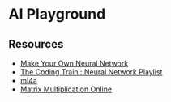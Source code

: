 # AI Playground

## Resources
* [Make Your Own Neural Network](https://github.com/ProWhalen/AndrewNg-ML/blob/master/Make%20Your%20Own%20Neural%20Network.pdf)
* [The Coding Train : Neural Network Playlist](https://youtube.com/playlist?list=PLRqwX-V7Uu6aCibgK1PTWWu9by6XFdCfh)
* [ml4a](https://ml4a.github.io)
* [Matrix Multiplication Online](http://matrixmultiplication.xyz)

